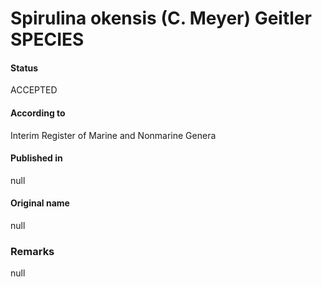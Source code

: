 # Spirulina okensis (C. Meyer) Geitler SPECIES

#### Status
ACCEPTED

#### According to
Interim Register of Marine and Nonmarine Genera

#### Published in
null

#### Original name
null

### Remarks
null